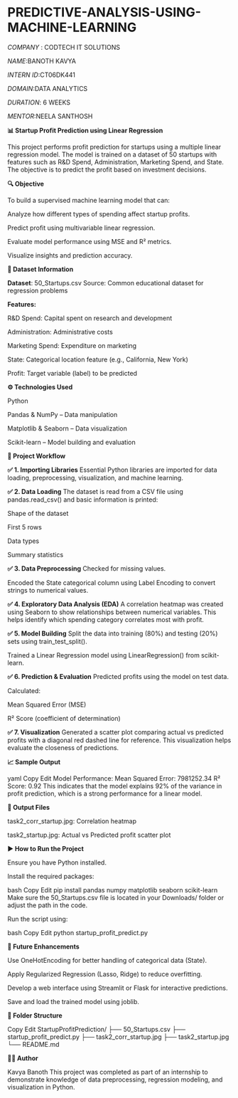 # PREDICTIVE-ANALYSIS-USING-MACHINE-LEARNING

*COMPANY* : CODTECH IT SOLUTIONS

*NAME*:BANOTH KAVYA

*INTERN ID*:CT06DK441

*DOMAIN*:DATA ANALYTICS

*DURATION*: 6 WEEKS

*MENTOR*:NEELA SANTHOSH

**📊 Startup Profit Prediction using Linear Regression**

This project performs profit prediction for startups using a multiple linear regression model. The model is trained on a dataset of 50 startups with features such as R&D Spend, Administration, Marketing Spend, and State. The objective is to predict the profit based on investment decisions.

**🔍 Objective**

To build a supervised machine learning model that can:

Analyze how different types of spending affect startup profits.

Predict profit using multivariable linear regression.

Evaluate model performance using MSE and R² metrics.

Visualize insights and prediction accuracy.

**📁 Dataset Information**

**Dataset**: 50_Startups.csv
Source: Common educational dataset for regression problems

**Features:**

R&D Spend: Capital spent on research and development

Administration: Administrative costs

Marketing Spend: Expenditure on marketing

State: Categorical location feature (e.g., California, New York)

Profit: Target variable (label) to be predicted

**⚙️ Technologies Used**

Python

Pandas & NumPy – Data manipulation

Matplotlib & Seaborn – Data visualization

Scikit-learn – Model building and evaluation

**🧪 Project Workflow**

**✅ 1. Importing Libraries**
Essential Python libraries are imported for data loading, preprocessing, visualization, and machine learning.

**✅ 2. Data Loading**
The dataset is read from a CSV file using pandas.read_csv() and basic information is printed:

Shape of the dataset

First 5 rows

Data types

Summary statistics

**✅ 3. Data Preprocessing**
Checked for missing values.

Encoded the State categorical column using Label Encoding to convert strings to numerical values.

**✅ 4. Exploratory Data Analysis (EDA)**
A correlation heatmap was created using Seaborn to show relationships between numerical variables. This helps identify which spending category correlates most with profit.

**✅ 5. Model Building**
Split the data into training (80%) and testing (20%) sets using train_test_split().

Trained a Linear Regression model using LinearRegression() from scikit-learn.

**✅ 6. Prediction & Evaluation**
Predicted profits using the model on test data.

Calculated:

Mean Squared Error (MSE)

R² Score (coefficient of determination)

**✅ 7. Visualization**
Generated a scatter plot comparing actual vs predicted profits with a diagonal red dashed line for reference. This visualization helps evaluate the closeness of predictions.

**📈 Sample Output**

yaml
Copy
Edit
Model Performance:
Mean Squared Error: 7981252.34
R² Score: 0.92
This indicates that the model explains 92% of the variance in profit prediction, which is a strong performance for a linear model.

**📂 Output Files**

task2_corr_startup.jpg: Correlation heatmap

task2_startup.jpg: Actual vs Predicted profit scatter plot

**▶️ How to Run the Project**

Ensure you have Python installed.

Install the required packages:

bash
Copy
Edit
pip install pandas numpy matplotlib seaborn scikit-learn
Make sure the 50_Startups.csv file is located in your Downloads/ folder or adjust the path in the code.

Run the script using:

bash
Copy
Edit
python startup_profit_predict.py

**🔬 Future Enhancements**

Use OneHotEncoding for better handling of categorical data (State).

Apply Regularized Regression (Lasso, Ridge) to reduce overfitting.

Develop a web interface using Streamlit or Flask for interactive predictions.

Save and load the trained model using joblib.

**📁 Folder Structure**

Copy
Edit
StartupProfitPrediction/
├── 50_Startups.csv
├── startup_profit_predict.py
├── task2_corr_startup.jpg
├── task2_startup.jpg
└── README.md

**👩‍💻 Author**

Kavya Banoth
This project was completed as part of an internship to demonstrate knowledge of data preprocessing, regression modeling, and visualization in Python.
